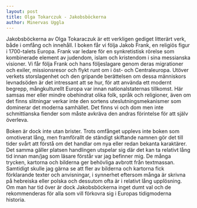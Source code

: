 ```yaml
---
layout: post
title: Olga Tokarczuk - Jakobsböckerna
author: Minervas Uggla
---
```


Jakobsböckerna av Olga Tokaraczuk är ett verkligen gediget litterärt verk, både i omfång och innehåll. I boken får vi följa Jakob Frank, en religiös figur i 1700-talets Europa. Frank var ledare för en synkretistisk rörelse som kombinerade element av judendom, islam och kristendom i sina messianska visioner. Vi får följa Frank och hans följeslagare genom deras migrationer och exiler, missionsresor och flykt runt om i öst- och Centraleuropa. Utöver verkets storslagenhet och den gripande berättelsen om dessa människors levnadsöden är det intressant att se hur, för att använda ett modernt begrepp, mångkulturellt Europa var innan nationalstaternas tillkomst. Här samsas mer eller mindre obehindrat olika folk, språk och religioner, även om det finns slitningar verkar inte den sortens uteslutningsmekanismer som dominerar det moderna samhället. Det finns vi och dom men inte schmittianska fiender som måste avkräva den andras förintelse för att själv överleva. 

Boken är dock inte utan brister. Trots omfånget upplevs inte boken som omotiverat lång, men framförallt de ständigt skiftande namnen gör det till tider svårt att förstå om det handlar om nya eller redan bekanta karaktärer. Det samma gäller platsen handlingen utspelar sig där det kan ta relativt lång tid innan man/jag som läsare förstår var jag befinner mig. De många trycken, kartorna och bilderna ger behövliga avbrott från textmassan. Samtidigt skulle jag gärna se att fler av bilderna och kartorna fick förklarande texter och anvisningar, i synnerhet eftersom många är skrivna på hebreiska eller polska och dessutom ofta är i relativt lång upplösning. Om man har tid över är dock Jakobsböckerna inget dumt val och de rekommenderas för alla som vill förkovra sig i Europas tidigmoderna historia. 

